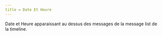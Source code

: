 ```yaml
---
title = Date Et Heure
---
```


Date et Heure apparaissant au dessus des messages de la message list de la timeline.